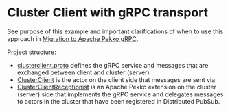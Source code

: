 # Cluster Client with gRPC transport
	
See purpose of this example and important clarifications of when to use this approach in
[Migration to Apache Pekko gRPC](https://pekko.apache.org/docs/pekko/current/cluster-client.html#migration-to-apache-pekko-grpc).

Project structure:

* [clusterclient.proto](src/main/protobuf/clusterclient.proto) defines the gRPC service and messages
  that are exchanged between client and cluster (server)
* [ClusterClient](src/main/scala/sample/cluster/client/grpc/ClusterClient.scala) is the actor on the client
  side that messages are sent via
* [ClusterClientReceptionist](src/main/scala/sample/cluster/client/grpc/ClusterClientReceptionist.scala)
  is an Apache Pekko extension on the cluster (server) side that implements the gRPC service and delegates
  messages to actors in the cluster that have been registered in Distributed PubSub. 
